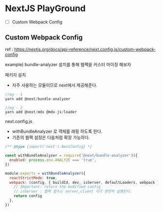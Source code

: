 # NextJS PlayGround



- [ ] Custom Webpack Config


## Custom Webpack Config

ref : https://nextjs.org/docs/api-reference/next.config.js/custom-webpack-config

example) bundle-analyzer 설치를 통해 웹팩을 커스터 마이징 해보자  

패키지 설치  
- 자주 사용하는 모듈이므로 next에서 제공해준다.   

```js
//eg - 1
yarn add @next/bundle-analyzer

//eg - 2
yarn add @next/mdx @mdx-js/loader
```

next.config.js
- withBundleAnalyzer 로 객체를 래핑 하도록 한다.  
- 기존의 웹팩 설정은 다음처럼 확장 가능하다.
```js
/** @type {import('next').NextConfig} */

const withBundleAnalyzer = require('@next/bundle-analyzer')({
  enabled: process.env.ANALYZE === 'true',
})

module.exports = withBundleAnalyzer({
  reactStrictMode: true,
  webpack: (config, { buildId, dev, isServer, defaultLoaders, webpack }) => {
    // Important: return the modified config
    // isServer : 웹팩 함수는 server,client 각각 한번씩 실행된다.
    return config
  },
})

```